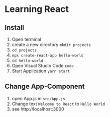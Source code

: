 # Learning React

## Install

1. Open terminal
2. create a new directory `mkdir projects`
3. `cd projects`
4. `npx create-react-app hello-world`
5. `cd hello-world`
6. Open Visual Studio Code `code .`
7. Start Application `yarn start`

## Change App-Component

1. open App.js in `src/App.js`
2. Change text `Welcome to React` to `Hello World`
3. see http://localhost:3000
